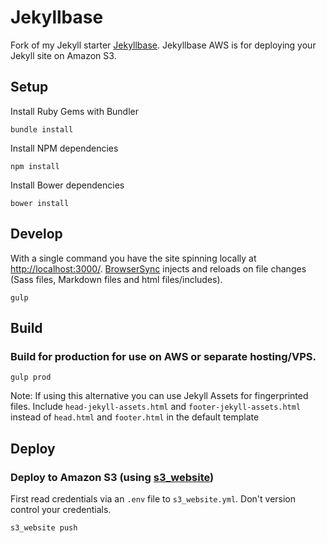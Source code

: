 # Jekyllbase

Fork of my Jekyll starter [Jekyllbase](https://github.com/urre/jekyllbase). Jekyllbase AWS is for deploying your Jekyll site on Amazon S3. 

## Setup

Install Ruby Gems with Bundler

	bundle install 

Install NPM dependencies

	npm install

Install Bower dependencies

	bower install

## Develop

With a single command you have the site spinning locally at [http://localhost:3000/](http://localhost:3000/). [BrowserSync](http://www.browsersync.io) injects and reloads on file changes (Sass files, Markdown files and html files/includes).

    gulp

## Build

### Build for production for use on AWS or separate hosting/VPS. 

	gulp prod

Note: If using this alternative you can use Jekyll Assets for fingerprinted files. Include ``head-jekyll-assets.html`` and ``footer-jekyll-assets.html`` instead of ``head.html`` and ``footer.html`` in the default template

## Deploy

### Deploy to Amazon S3 (using [s3_website](https://github.com/laurilehmijoki/s3_website))

First read credentials via an ``.env`` file to ``s3_website.yml``. Don't version control your credentials.

	s3_website push